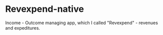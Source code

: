 # Revexpend-native
Income - Outcome managing app, which I called "Revexpend" - revenues and expeditures.
